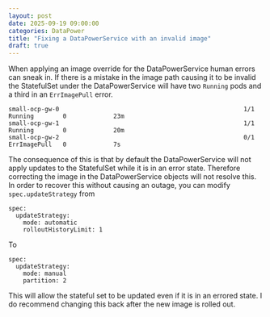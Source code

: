 ```yaml
---
layout: post
date: 2025-09-19 09:00:00
categories: DataPower
title: "Fixing a DataPowerService with an invalid image"
draft: true
---
```


When applying an image override for the DataPowerService human errors can sneak in. If there is a mistake in the image path causing it to be invalid the StatefulSet under the DataPowerService will have two `Running` pods and a third in an `ErrImagePull` error.

```
small-ocp-gw-0                                                   1/1     Running        0             23m
small-ocp-gw-1                                                   1/1     Running        0             20m
small-ocp-gw-2                                                   0/1     ErrImagePull   0             7s
```

The consequence of this is that by default the DataPowerService will not apply updates to the StatefulSet while it is in an error state. Therefore correcting the image in the DataPowerService objects will not resolve this. In order to recover this without causing an outage, you can modify `spec.updateStrategy` from

```
spec:
  updateStrategy:
    mode: automatic
    rolloutHistoryLimit: 1

```

To

```
spec:
  updateStrategy:
    mode: manual
    partition: 2
```

This will allow the stateful set to be updated even if it is in an errored state.  I do recommend changing this back after the new image is rolled out. 

